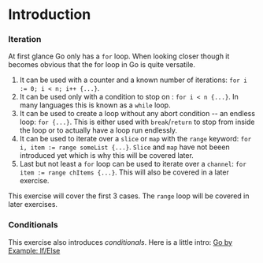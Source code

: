 # Introduction

### Iteration

At first glance Go only has a `for` loop. When looking closer though it becomes obvious that the for loop in Go is quite versatile.
1. It can be used with a counter and a known number of iterations: `for i := 0; i < n; i++ {...}`.
2. It can be used only with a condition to stop on : `for i < n {...}`. In many languages this is known as a `while` loop.
3. It can be used to create a loop without any abort condition -- an endless loop: `for {...}`.
This is either used with `break`/`return` to stop from inside the loop or to actually have a loop run endlessly.
4. It can be used to iterate over a `slice` or `map` with the `range` keyword: `for i, item := range someList {...}`. 
`Slice` and `map` have not beeen introduced yet which is why this will be covered later.
5. Last but not least a `for` loop can be used to iterate over a `channel`: `for item := range chItems {...}`.
This will also be covered in a later exercise.

This exercise will cover the first 3 cases. The `range` loop will be covered in later exercises.

### Conditionals

This exercise also introduces _conditionals_. Here is a little intro:
[Go by Example: If/Else](https://gobyexample.com/if-else)
